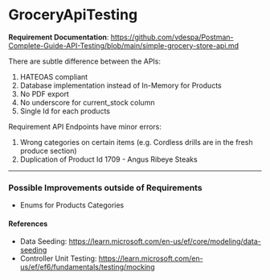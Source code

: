 # GroceryApiTesting

**Requirement Documentation**: https://github.com/vdespa/Postman-Complete-Guide-API-Testing/blob/main/simple-grocery-store-api.md

There are subtle difference between the APIs:

1. HATEOAS compliant
2. Database implementation instead of In-Memory for Products
3. No PDF export
4. No underscore for current_stock column
5. Single Id for each products

Requirement API Endpoints have minor errors:

1. Wrong categories on certain items (e.g. Cordless drills are in the fresh produce section)
2. Duplication of Product Id 1709 - Angus Ribeye Steaks

---

### Possible Improvements outside of Requirements

- Enums for Products Categories

#### References

- Data Seeding: https://learn.microsoft.com/en-us/ef/core/modeling/data-seeding
- Controller Unit Testing: https://learn.microsoft.com/en-us/ef/ef6/fundamentals/testing/mocking
